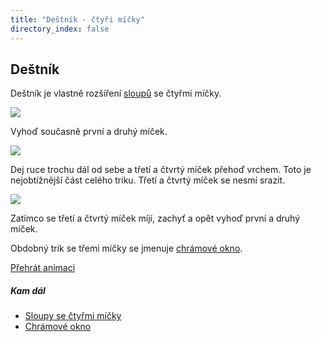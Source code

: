 ```yaml
---
title: "Deštník - čtyři míčky"
directory_index: false
---
```


## Deštník


Deštník je vlastně rozšíření <a href="sloupy.html" title="Trik se čtyřmi míčky.">sloupů</a> se čtyřmi míčky.

![](img/d/destnika.png)

Vyhoď současně první a druhý míček.

![](img/d/destnikb.png)

Dej ruce trochu dál od sebe a třetí a čtvrtý míček přehoď vrchem. Toto je nejobtížnější část celého triku. Třetí a čtvrtý míček se nesmí srazit.

![](img/d/destnikc.png)

Zatímco se třetí a čtvrtý míček míjí, zachyť a opět vyhoď první a druhý míček.


Obdobný trik se třemi míčky se jmenuje <a href="../3/okno.html" title="Trik se třemi míčky.">chrámové okno</a>.

[Přehrát animaci](/animace/4-columns-switch.html "Animace")


##### Kam dál

- [Sloupy se čtyřmi míčky](/micky/4/sloupy.html "Trik se čtyřmi míčky")
- [Chrámové okno](/micky/3/okno.html "Trik se třemi míčky")
